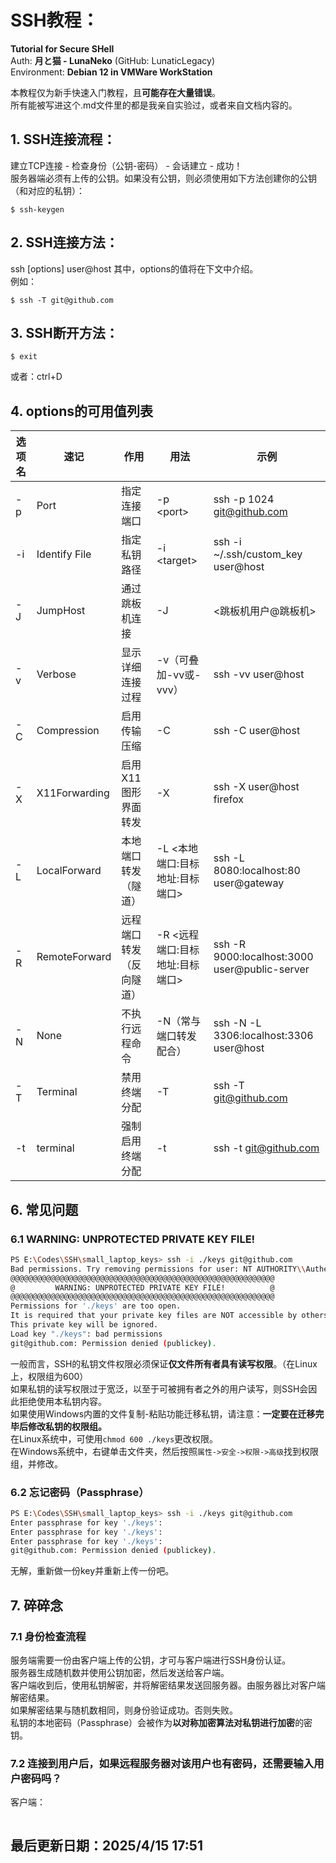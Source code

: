 # SSH教程：
**Tutorial for Secure SHell** <br>
Auth: **月と猫 - LunaNeko** (GitHub: LunaticLegacy) <br>
Environment: **Debian 12 in VMWare WorkStation** <br>

本教程仅为新手快速入门教程，且**可能存在大量错误**。<br>
所有能被写进这个.md文件里的都是我亲自实验过，或者来自文档内容的。<br>

## 1. SSH连接流程：
建立TCP连接 - 检查身份（公钥-密码） - 会话建立 - 成功！<br>
服务器端必须有上传的公钥。如果没有公钥，则必须使用如下方法创建你的公钥（和对应的私钥）：<br>
```
$ ssh-keygen
```
## 2. SSH连接方法：
ssh [options] user@host
其中，options的值将在下文中介绍。<br>
例如：
```
$ ssh -T git@github.com
```

## 3. SSH断开方法：
```
$ exit
```
或者：ctrl+D <br>

## 4. options的可用值列表
| 选项名 | 速记 | 作用 | 用法 | 示例 |
|----------|------------|----------|----------|--------------|
| -p | Port | 指定连接端口 | -p \<port\> | ssh -p 1024 git@github.com |
| -i | Identify File | 指定私钥路径 | -i \<target\> | ssh -i ~/.ssh/custom_key user@host |
| -J | JumpHost | 通过跳板机连接 | -J | <跳板机用户@跳板机> | ssh -J user@jump user@target |
| -v | Verbose | 显示详细连接过程 | -v（可叠加-vv或-vvv） | ssh -vv user@host |
| -C | Compression | 启用传输压缩 | -C | ssh -C user@host |
| -X | X11Forwarding | 启用X11图形界面转发 | -X | ssh -X user@host firefox |
| -L | LocalForward | 本地端口转发（隧道） | -L <本地端口:目标地址:目标端口> | ssh -L 8080:localhost:80 user@gateway
| -R | RemoteForward | 远程端口转发（反向隧道） | -R <远程端口:目标地址:目标端口> | ssh -R 9000:localhost:3000 user@public-server
| -N | None | 不执行远程命令 | -N（常与端口转发配合） | ssh -N -L 3306:localhost:3306 user@host |
| -T | Terminal | 禁用终端分配 | -T | ssh -T git@github.com
| -t | terminal | 强制启用终端分配 | -t | ssh -t git@github.com

## 6. 常见问题

### 6.1  WARNING: UNPROTECTED PRIVATE KEY FILE!
```bash
PS E:\Codes\SSH\small_laptop_keys> ssh -i ./keys git@github.com
Bad permissions. Try removing permissions for user: NT AUTHORITY\\Authenticated Users (S-1-5-11) on file E:/Codes/SSH/small_laptop_keys/keys.
@@@@@@@@@@@@@@@@@@@@@@@@@@@@@@@@@@@@@@@@@@@@@@@@@@@@@@@@@@@
@         WARNING: UNPROTECTED PRIVATE KEY FILE!          @
@@@@@@@@@@@@@@@@@@@@@@@@@@@@@@@@@@@@@@@@@@@@@@@@@@@@@@@@@@@
Permissions for './keys' are too open.
It is required that your private key files are NOT accessible by others.
This private key will be ignored.
Load key "./keys": bad permissions
git@github.com: Permission denied (publickey).
```
一般而言，SSH的私钥文件权限必须保证**仅文件所有者具有读写权限**。（在Linux上，权限组为600）<br>
如果私钥的读写权限过于宽泛，以至于可被拥有者之外的用户读写，则SSH会因此拒绝使用本私钥内容。<br>
如果使用Windows内置的文件复制-粘贴功能迁移私钥，请注意：**一定要在迁移完毕后修改私钥的权限组。**<br>
在Linux系统中，可使用`chmod 600 ./keys`更改权限。<br>
在Windows系统中，右键单击文件夹，然后按照`属性->安全->权限->高级`找到权限组，并修改。


### 6.2 忘记密码（Passphrase）
```bash
PS E:\Codes\SSH\small_laptop_keys> ssh -i ./keys git@github.com
Enter passphrase for key './keys':
Enter passphrase for key './keys':
Enter passphrase for key './keys':
git@github.com: Permission denied (publickey).
```
无解，重新做一份key并重新上传一份吧。<br>

## 7. 碎碎念

### 7.1 身份检查流程
服务端需要一份由客户端上传的公钥，才可与客户端进行SSH身份认证。<br>
服务器生成随机数并使用公钥加密，然后发送给客户端。<br>
客户端收到后，使用私钥解密，并将解密结果发送回服务器。由服务器比对客户端解密结果。<br>
如果解密结果与随机数相同，则身份验证成功。否则失败。<br>
私钥的本地密码（Passphrase）会被作为**以对称加密算法对私钥进行加密**的密钥。<br>

### 7.2 连接到用户后，如果远程服务器对该用户也有密码，还需要输入用户密码吗？
客户端：
```bash
```


## 最后更新日期：2025/4/15 17:51
